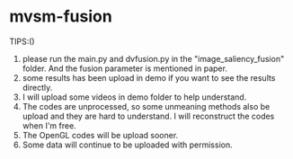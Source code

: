# mvsm-fusion
TIPS:()

1. please run the main.py and dvfusion.py in the "image_saliency_fusion" folder. And the fusion parameter is mentioned in paper.
2. some results has been upload in demo if you want to see the results directly.
3. I will upload some videos in demo folder to help understand.
4. The codes are unprocessed, so some unmeaning methods also be upload and they are hard to understand. I will reconstruct the codes when I'm free.
5. The OpenGL codes will be upload sooner.
6. Some data will continue to be uploaded with permission.

